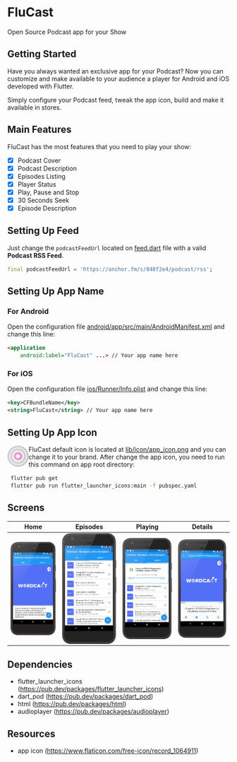 # FluCast

Open Source Podcast app for your Show

## Getting Started

Have you always wanted an exclusive app for your Podcast? Now you can customize and make available to your audience a player for Android and iOS developed with Flutter.

Simply configure your Podcast feed, tweak the app icon, build and make it available in stores.

## Main Features

FluCast has the most features that you need to play your show:

- [x] Podcast Cover
- [x] Podcast Description
- [x] Episodes Listing
- [x] Player Status
- [x] Play, Pause and Stop
- [x] 30 Seconds Seek
- [x] Episode Description

## Setting Up Feed

Just change the `podcastFeedUrl` located on [feed.dart](https://github.com/luizeof/flucast_app/blob/master/lib/feed.dart) file with a valid **Podcast RSS Feed**.

```dart
final podcastFeedUrl = 'https://anchor.fm/s/848f2e4/podcast/rss';
```

## Setting Up App Name

### For Android

Open the configuration file [android/app/src/main/AndroidManifest.xml](https://github.com/luizeof/flucast_app/blob/master/android/app/src/main/AndroidManifest.xml) and change this line:

```xml
<application
    android:label="FluCast" ...> // Your app name here
```

### For iOS

Open the configuration file [ios/Runner/Info.plist](https://github.com/luizeof/flucast_app/blob/master/ios/Runner/Info.plist) and change this line:


```xml
<key>CFBundleName</key>
<string>FluCast</string> // Your app name here
```

## Setting Up App Icon

FluCast default icon <img align="left" width="48" height="48" src="lib/icon/app_icon.png"> is located at [lib/icon/app_icon.png](https://github.com/luizeof/flucast_app/blob/master/lib/icon/app_icon.png) and you can change it to your brand. After change the app icon, you need to run this command on app root directory:

```bash
 flutter pub get
 flutter pub run flutter_launcher_icons:main -f pubspec.yaml
```

## Screens
Home | Episodes | Playing | Details
---- | ---- | ---- | ----
<img align="left" src="docs/home.png"> |  <img align="left" src="docs/episodes.png"> |  <img align="left" src="docs/playing.png"> |  <img align="left" src="docs/details.png">

## Dependencies

- flutter_launcher_icons (https://pub.dev/packages/flutter_launcher_icons)
- dart_pod (https://pub.dev/packages/dart_pod)
- html (https://pub.dev/packages/html)
- audioplayer (https://pub.dev/packages/audioplayer)

## Resources

- app icon (https://www.flaticon.com/free-icon/record_1064911)